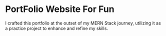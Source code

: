 # PortFolio Website For Fun
I crafted this portfolio at the outset of my MERN Stack journey, utilizing it as a practice project to enhance and refine my skills.